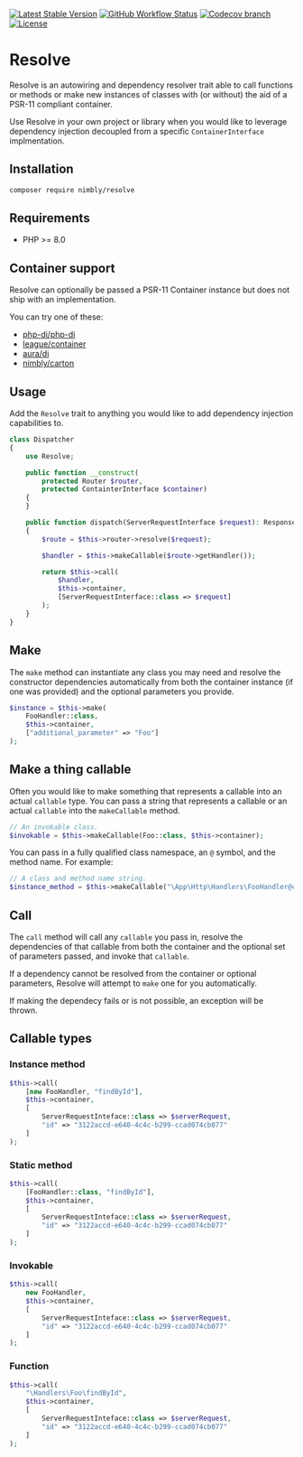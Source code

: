 [![Latest Stable Version](https://img.shields.io/packagist/v/nimbly/resolve.svg?style=flat-square)](https://packagist.org/packages/nimbly/Resolve)
[![GitHub Workflow Status](https://img.shields.io/github/actions/workflow/status/nimbly/resolve/coverage.yml?style=flat-square)](https://github.com/nimbly/Resolve/actions/workflows/coverage.yml)
[![Codecov branch](https://img.shields.io/codecov/c/github/nimbly/resolve/master?style=flat-square)](https://app.codecov.io/github/nimbly/Resolve)
[![License](https://img.shields.io/github/license/nimbly/Resolve.svg?style=flat-square)](https://packagist.org/packages/nimbly/Resolve)

# Resolve

Resolve is an autowiring and dependency resolver trait able to call functions or methods or make new instances of classes with (or without) the aid of a PSR-11 compliant container.

Use Resolve in your own project or library when you would like to leverage dependency injection decoupled from a specific `ContainerInterface` implmentation.

## Installation

```bash
composer require nimbly/resolve
```

## Requirements

* PHP >= 8.0

## Container support

Resolve can optionally be passed a PSR-11 Container instance but does not ship with an implementation.

You can try one of these:

* [php-di/php-di](https://github.com/PHP-DI/PHP-DI)
* [league/container](https://github.com/thephpleague/container)
* [aura/di](https://github.com/auraphp/Aura.Di)
* [nimbly/carton](https://github.com/nimbly/carton)

## Usage

Add the `Resolve` trait to anything you would like to add dependency injection capabilities to.

```php
class Dispatcher
{
    use Resolve;

    public function __construct(
        protected Router $router,
        protected ContainterInterface $container)
    {
    }

    public function dispatch(ServerRequestInterface $request): ResponseInterface
    {
        $route = $this->router->resolve($request);

        $handler = $this->makeCallable($route->getHandler());

        return $this->call(
            $handler,
            $this->container,
            [ServerRequestInterface::class => $request]
        );
    }
}
```

## Make

The `make` method can instantiate any class you may need and resolve the constructor dependencies automatically from both the container instance (if one was provided) and the optional parameters you provide.

```php
$instance = $this->make(
    FooHandler::class,
    $this->container,
    ["additional_parameter" => "Foo"]
);
```

## Make a thing callable

Often you would like to make something that represents a callable into an actual `callable` type. You can pass a string that represents a callable or an actual `callable` into the `makeCallable` method.


```php
// An invokable class.
$invokable = $this->makeCallable(Foo::class, $this->container);
```

You can pass in a fully qualified class namespace, an `@` symbol, and the method name. For example:

```php
// A class and method name string.
$instance_method = $this->makeCallable("\App\Http\Handlers\FooHandler@createNewFoo");
```

## Call

The `call` method will call any `callable` you pass in, resolve the dependencies of that callable from both the container and the optional set of parameters passed, and invoke that `callable`.

If a dependency cannot be resolved from the container or optional parameters, Resolve will attempt to `make` one for you automatically.

If making the dependecy fails or is not possible, an exception will be thrown.

## Callable types

### Instance method

```php
$this->call(
	[new FooHandler, "findById"],
    $this->container,
	[
		ServerRequestInteface::class => $serverRequest,
		"id" => "3122accd-e640-4c4c-b299-ccad074cb077"
	]
);
```
### Static method

```php
$this->call(
	[FooHandler::class, "findById"],
    $this->container,
	[
		ServerRequestInteface::class => $serverRequest,
		"id" => "3122accd-e640-4c4c-b299-ccad074cb077"
	]
);
```

### Invokable

```php
$this->call(
	new FooHandler,
    $this->container,
	[
		ServerRequestInteface::class => $serverRequest,
		"id" => "3122accd-e640-4c4c-b299-ccad074cb077"
	]
);
```

### Function

```php
$this->call(
	"\Handlers\Foo\findById",
    $this->container,
	[
		ServerRequestInteface::class => $serverRequest,
		"id" => "3122accd-e640-4c4c-b299-ccad074cb077"
	]
);
```
